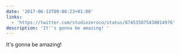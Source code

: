 ```yaml
---
date: '2017-06-13T09:06:23+01:00'
links:
  - 'https://twitter.com/studiozeroco/status/874535875430014976'
description: 'It''s gonna be amazing! '
---
```

It's gonna be amazing! 
